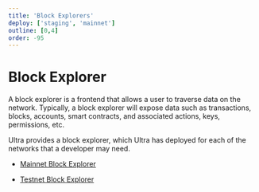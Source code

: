 ```yaml
---
title: 'Block Explorers'
deploy: ['staging', 'mainnet']
outline: [0,4]
order: -95
---
```


# Block Explorer

A block explorer is a frontend that allows a user to traverse data on the network. Typically, a block explorer will expose data such as transactions, blocks, accounts, smart contracts, and associated actions, keys, permissions, etc.

Ultra provides a block explorer, which Ultra has deployed for each of the networks that a developer may need.

- [Mainnet Block Explorer](https://explorer.mainnet.ultra.io/)

- [Testnet Block Explorer](https://explorer.testnet.ultra.io/)
